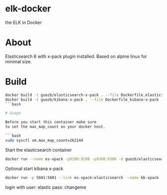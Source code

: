 # elk-docker
the ELK in Docker


# About

Elasticsearch 6 with x-pack plugin installed.
Based on alpine linux for minimal size.

# Build
```bash
docker build -t guozb/elasticsearch-x-pack . --file Dockerfile_elasticsearch-x-pack
docker build -t guozb/kibana-x-pack . --file Dockerfile_kibana-x-pack
```bash

# Usage

Before you start this container make sure
to set the max_map_count on your docker host.

```bash
sudo sysctl vm.max_map_count=262144
```

Start the elasticsearch container

```bash
docker run --name es-xpack -p9200:9200 -p9300:9300 -d guozb/elasticsearch-x-pack
```

Optional start kibana x-pack
```bash
docker run -p 5601:5601 --link es-xpack:elasticsearch --name kb-xpack -d guozb/kibana-x-pack
```
login with
user: elastic
pass: changeme
